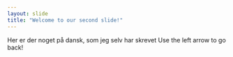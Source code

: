 ```yaml
---
layout: slide
title: "Welcome to our second slide!"
---
```

Her er der noget på dansk, som jeg selv har skrevet
Use the left arrow to go back!
